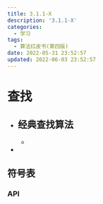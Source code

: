 ```yaml
---
title: 3.1.1-X
description: '3.1.1-X'
categories:
  - 学习
tags:
  - 算法红皮书(第四版)
date: 2022-05-31 23:52:57
updated: 2022-06-03 23:52:57
---
```


# 查找

- 经典查找算法
  - 
  - 
- 

## 符号表

### API

